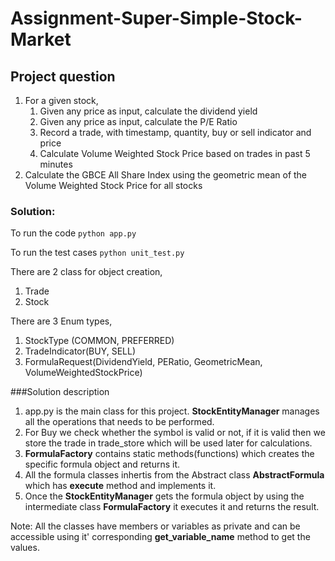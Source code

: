 # Assignment-Super-Simple-Stock-Market

## Project question

1. For a given stock,
	 1. Given any price as input, calculate the dividend yield
   1. Given any price as input, calculate the P/E Ratio
	 1. Record a trade, with timestamp, quantity, buy or sell indicator and price
	 1. Calculate Volume Weighted Stock Price based on trades in past 5 minutes
1. Calculate the GBCE All Share Index using the geometric mean of the Volume Weighted Stock Price for all
stocks

### Solution:

To run the code ```python app.py```

To run the test cases ```python unit_test.py```

There are 2 class for object creation,
1. Trade
1. Stock

There are 3 Enum types,

1. StockType (COMMON, PREFERRED)
1. TradeIndicator(BUY, SELL)
1. FormulaRequest(DividendYield, PERatio, GeometricMean, VolumeWeightedStockPrice)


###Solution description

1. app.py is the main class for this project. **StockEntityManager** manages all the operations that needs to be performed.
1. For Buy we check whether the symbol is valid or not, if it is valid then we store the trade in trade_store which will be used later for calculations.
1. **FormulaFactory** contains static methods(functions) which creates the specific formula object and returns it.
1. All the formula classes inhertis from the Abstract class **AbstractFormula** which has **execute** method and implements it.
1. Once the **StockEntityManager** gets the formula object by using the intermediate class **FormulaFactory** it executes it and returns the result.

Note: All the classes have members or variables as private and can be accessible using it' corresponding **get_variable_name** method to get the values.







   
